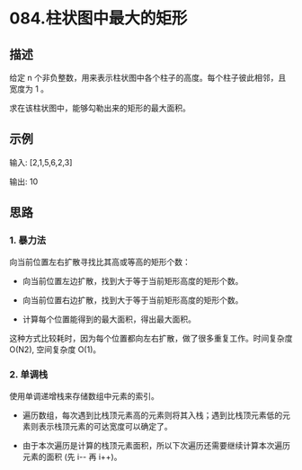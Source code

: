# 084.柱状图中最大的矩形

## 描述

给定 n 个非负整数，用来表示柱状图中各个柱子的高度。每个柱子彼此相邻，且宽度为 1 。

求在该柱状图中，能够勾勒出来的矩形的最大面积。
## 示例

输入: [2,1,5,6,2,3]

输出: 10

## 思路

### 1. 暴力法

向当前位置左右扩散寻找比其高或等高的矩形个数：

- 向当前位置左边扩散，找到大于等于当前矩形高度的矩形个数。

- 向当前位置右边扩散，找到大于等于当前矩形高度的矩形个数。

- 计算每个位置能得到的最大面积，得出最大面积。

这种方式比较耗时，因为每个位置都向左右扩散，做了很多重复工作。时间复杂度 O(N2), 空间复杂度 O(1)。

### 2. 单调栈

使用单调递增栈来存储数组中元素的索引。

- 遍历数组，每次遇到比栈顶元素高的元素则将其入栈；遇到比栈顶元素低的元素则表示栈顶元素的可达宽度可以确定了。

- 由于本次遍历是计算的栈顶元素面积，所以下次遍历还需要继续计算本次遍历元素的面积 (先 i-- 再 i++)。